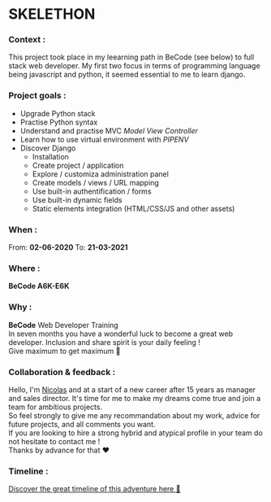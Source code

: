 # SKELETHON 

### Context : 
This project took place in my leearning path in BeCode (see below) to full stack web developer.
My first two focus in terms of programming language being javascript and python, it seemed essential to me to learn django.   

### Project goals : 
* Upgrade Python stack 
* Practise Python syntax
* Understand and practise MVC *Model View Controller*
* Learn how to use virtual environment with *PIPENV*
* Discover Django 
  * Installation
  * Create project / application
  * Explore / customiza administration panel
  * Create models / views / URL mapping 
  * Use built-in authentification / forms
  * Use built-in dynamic fields  
  * Static elements integration (HTML/CSS/JS and other assets)

### When : 
From:  **02-06-2020**
To:  **21-03-2021**

### Where : 
**BeCode A6K-E6K** 

### Why :
**BeCode** Web Developer Training  
In seven months you have a wonderful luck to become a great web developer. Inclusion and share spirit is your daily feeling !  
Give maximum to get maximum :rocket:

### Collaboration & feedback : 
Hello, I'm [Nicolas](https://github.com/nicode-be) and at a start of a new career after 15 years as manager and sales director. 
It's time for me to make my dreams   come true and join a team for ambitious projects.  
So feel strongly to give me any recommandation about my work, advice for future projects, and all comments you want.  
If you are looking to hire a strong hybrid and atypical profile in your team do not hesitate to contact me !  
Thanks by advance for that :heart:  

### Timeline :  
[Discover the great timeline of this adventure here :calendar:](https://timelines.gitkraken.com/timeline/2e12cc334eb0406b84bf7a6339e666c4?range=2020-05-26_2020-06-27)  


